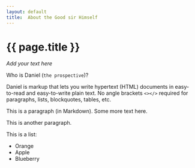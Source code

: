 ```yaml
---
layout: default
title:  About the Good sir Himself
---
```


# {{ page.title }}


_Add your text here_


Who is Daniel (`the prospective`)?

Daniel is markup that lets you write hypertext (HTML) documents
in easy-to-read and easy-to-write plain text.
No angle brackets `<></>` required for
paragraphs, lists, blockquotes, tables, etc.


This is a paragraph (in Markdown). Some more
text here.

This is another paragraph.

This is a list:

- Orange
- Apple
- Blueberry
